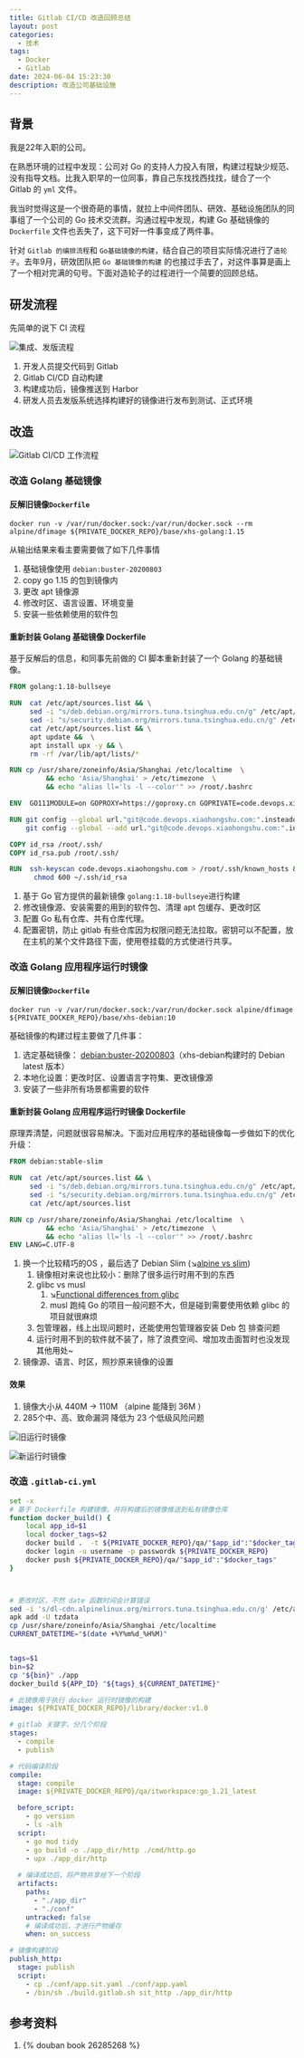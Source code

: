 ```yaml
---
title: Gitlab CI/CD 改造回顾总结
layout: post
categories:
  - 技术
tags:
  - Docker
  - Gitlab
date: 2024-06-04 15:23:30
description: 改造公司基础设施
---
```


## 背景

我是22年入职的公司。

在熟悉环境的过程中发现：公司对 Go 的支持人力投入有限，构建过程缺少规范、没有指导文档。比我入职早的一位同事，靠自己东找找西找找，缝合了一个 Gitlab 的 `yml` 文件。

我当时觉得这是一个很奇葩的事情，就拉上中间件团队、研效、基础设施团队的同事组了一个公司的 Go 技术交流群。沟通过程中发现，构建 Go 基础镜像的 `Dockerfile` 文件也丢失了，这下可好一件事变成了两件事。

针对 `Gitlab 的编排流程`和 `Go基础镜像的构建`，结合自己的项目实际情况进行了`造轮子`。去年9月，研效团队把 `Go 基础镜像的构建` 的也接过手去了，对这件事算是画上了一个相对完满的句号。下面对造轮子的过程进行一个简要的回顾总结。

## 研发流程

先简单的说下 CI 流程

![集成、发版流程](/assets/2024-06-04-xhs-ci-cd-flow.png "代码集成、构建、发版流程")

1. 开发人员提交代码到 Gitlab
2. Gitlab CI/CD 自动构建
3. 构建成功后，镜像推送到 Harbor
4. 研发人员去发版系统选择构建好的镜像进行发布到测试、正式环境

## 改造

![](/imgs/2024-06-04-gitlab-ci-workflow.drawio.png "Gitlab CI/CD 工作流程")

### 改造 Golang 基础镜像
#### 反解旧镜像`Dockerfile`

```shell
docker run -v /var/run/docker.sock:/var/run/docker.sock --rm alpine/dfimage ${PRIVATE_DOCKER_REPO}/base/xhs-golang:1.15 
```
从输出结果来看主要需要做了如下几件事情
1. 基础镜像使用 `debian:buster-20200803`
2. copy go 1.15 的包到镜像内
3. 更改 apt 镜像源
4. 修改时区、语言设置、环境变量
5. 安装一些依赖使用的软件包

#### 重新封装 Golang 基础镜像 Dockerfile

基于反解后的信息，和同事先前做的 CI 脚本重新封装了一个 Golang 的基础镜像。

```Dockerfile
FROM golang:1.18-bullseye

RUN  cat /etc/apt/sources.list && \
     sed -i "s/deb.debian.org/mirrors.tuna.tsinghua.edu.cn/g" /etc/apt/sources.list && \
     sed -i "s/security.debian.org/mirrors.tuna.tsinghua.edu.cn/g" /etc/apt/sources.list && \
     cat /etc/apt/sources.list && \
     apt update &&  \
     apt install upx -y && \
     rm -rf /var/lib/apt/lists/*

RUN cp /usr/share/zoneinfo/Asia/Shanghai /etc/localtime  \
         && echo 'Asia/Shanghai' > /etc/timezone  \
         && echo "alias ll='ls -l --color'" >> /root/.bashrc

ENV  GO111MODULE=on GOPROXY=https://goproxy.cn GOPRIVATE=code.devops.xiaohongshu.com

RUN git config --global url."git@code.devops.xiaohongshu.com:".insteadof "https://code.devops.xiaohongshu.com/" && \
    git config --global --add url."git@code.devops.xiaohongshu.com:".insteadof "http://code.devops.xiaohongshu.com/"

COPY id_rsa /root/.ssh/
COPY id_rsa.pub /root/.ssh/

RUN  ssh-keyscan code.devops.xiaohongshu.com > /root/.ssh/known_hosts && \
      chmod 600 ~/.ssh/id_rsa
```

1. 基于 Go 官方提供的最新镜像 `golang:1.18-bullseye`进行构建
2. 修改镜像源、安装需要的用到的软件包、清理 apt 包缓存、更改时区
3. 配置 Go 私有仓库、共有仓库代理。
4. 配置密钥，防止 gitlab 有些仓库因为权限问题无法拉取。密钥可以不配置，放在主机的某个文件路径下面，使用卷挂载的方式使进行共享。


### 改造 Golang 应用程序运行时镜像
#### 反解旧镜像`Dockerfile`

```shell
docker run -v /var/run/docker.sock:/var/run/docker.sock alpine/dfimage  ${PRIVATE_DOCKER_REPO}/base/xhs-debian:10
```

基础镜像的构建过程主要做了几件事：
1. 选定基础镜像： [debian:buster-20200803](https://dso.docker.com/images/debian/digests/sha256:a44ab0cca6cd9411032d180bc396f19bc98f71972d2398d50460145cab81c5ab)（xhs-debian构建时的 Debian latest 版本）
2. 本地化设置：更改时区、设置语言字符集、更改镜像源
3. 安装了一些非所有场景都需要的软件

#### 重新封装 Golang 应用程序运行时镜像 Dockerfile

原理弄清楚，问题就很容易解决。下面对应用程序的基础镜像每一步做如下的优化升级：

```Dockerfile
FROM debian:stable-slim

RUN  cat /etc/apt/sources.list && \
     sed -i "s/deb.debian.org/mirrors.tuna.tsinghua.edu.cn/g" /etc/apt/sources.list && \
     sed -i "s/security.debian.org/mirrors.tuna.tsinghua.edu.cn/g" /etc/apt/sources.list && \
     cat /etc/apt/sources.list

RUN cp /usr/share/zoneinfo/Asia/Shanghai /etc/localtime  \
         && echo 'Asia/Shanghai' > /etc/timezone  \
         && echo "alias ll='ls -l --color'" >> /root/.bashrc
ENV LANG=C.UTF-8
```

1. 换一个比较精巧的OS ，最后选了 Debian Slim (↘️[alpine vs slim](https://groups.google.com/g/golang-nuts/c/15TLaxqUpA0))
   1. 镜像相对来说也比较小：删除了很多运行时用不到的东西
   2. glibc vs musl
      1.  ↘️[Functional differences from glibc](https://wiki.musl-libc.org/functional-differences-from-glibc.html)
      2. musl 跑纯 Go 的项目一般问题不大，但是碰到需要使用依赖 glibc 的项目就很麻烦
   3. 包管理器，线上出现问题时，还能使用包管理器安装 Deb 包 排查问题
   4. 运行时用不到的软件就不装了，除了浪费空间、增加攻击面暂时也没发现其他用处~
2. 镜像源、语言、时区，照抄原来镜像的设置

#### 效果
1. 镜像大小从 440M → 110M （alpine 能降到 36M ）
2. 285个中、高、致命漏洞 降低为 23 个低级风险问题

![](/imgs/2024-06-04-old-golang-runtime-docker-image.png "旧运行时镜像")


![](/imgs/2024-06-04-new-golang-runtime-container-image.png "新运行时镜像")


### 改造 `.gitlab-ci.yml` 

```bash
set -x
# 基于 Dockerfile 构建镜像，并将构建后的镜像推送到私有镜像仓库
function docker_build() {
    local app_id=$1
    local docker_tags=$2
    docker build .  -t ${PRIVATE_DOCKER_REPO}/qa/"$app_id":"$docker_tags"
    docker login -u username -p passwordk ${PRIVATE_DOCKER_REPO}
    docker push ${PRIVATE_DOCKER_REPO}/qa/"$app_id":"$docker_tags"
}



# 更改时区，不然 date 函数时间会计算错误
sed -i 's/dl-cdn.alpinelinux.org/mirrors.tuna.tsinghua.edu.cn/g' /etc/apk/repositories
apk add -U tzdata
cp /usr/share/zoneinfo/Asia/Shanghai /etc/localtime
CURRENT_DATETIME="$(date +%Y%m%d_%H%M)"


tags=$1
bin=$2
cp "${bin}" ./app
docker_build ${APP_ID} "${tags}_${CURRENT_DATETIME}"
```

```yml
# 此镜像用于执行 docker 运行时镜像的构建
image: ${PRIVATE_DOCKER_REPO}/library/docker:v1.0

# gitlab 关键字，分几个阶段
stages:
  - compile
  - publish

# 代码编译阶段
compile:
  stage: compile
  image: ${PRIVATE_DOCKER_REPO}/qa/itworkspace:go_1.21_latest

  before_script:
    - go version
    - ls -alh
  script:
    - go mod tidy
    - go build -o ./app_dir/http ./cmd/http.go
    - upx ./app_dir/http
  
  # 编译成功后，将产物共享给下一个阶段
  artifacts:
    paths:
      - "./app_dir"
      - "./conf"
    untracked: false
    # 编译成功后，才进行产物缓存
    when: on_success

# 镜像构建阶段
publish_http:
  stage: publish
  script:
    - cp ./conf/app.sit.yaml ./conf/app.yaml
    - /bin/sh ./build.gitlab.sh sit_http ./app_dir/http
```

## 参考资料

1. {% douban book 26285268 %}


